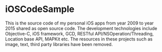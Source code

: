 # iOSCodeSample
This is the source code of my personal iOS apps from year 2009 to year 2015 shared as open source code. The development technologies include Objective-C, iOS framework, GCD, RESTful API/NSOperation/Threading, Location base API, MAPKit etc. The resources in these projects such as image, text, third party libraries have been removed.

